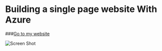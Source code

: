 # Building a single page website With Azure

###[Go to my website](http://simpletest321.azurewebsites.net/)

![](image/screenShot.png "Screen Shot")
